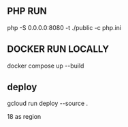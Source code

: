 ## PHP RUN
php -S 0.0.0.0:8080 -t ./public -c php.ini

## DOCKER RUN LOCALLY
docker compose up --build 

## deploy
gcloud run deploy --source .

18 as region

##

